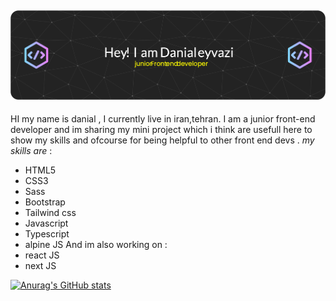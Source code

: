 ![GitHub Readme](https://github.com/danialeyz/danialeyz/blob/main/github-header-image-3.png)
-------------------
HI my name is danial , I currently live in iran,tehran. I am a junior front-end developer and im sharing my mini project which i think are usefull here to show my skills and ofcourse for being helpful to other front end devs .
*my skills are* :
- HTML5
- CSS3
- Sass
- Bootstrap
- Tailwind css
- Javascript 
- Typescript 
- alpine JS
And im also working on :
-  react JS 
-  next JS

[![Anurag's GitHub stats](https://github-readme-stats.vercel.app/api?username=danialeyz)](https://github.com/anuraghazra/github-readme-stats)
